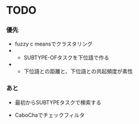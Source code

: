 TODO
===

### 優先
- fuzzy c meansでクラスタリング
- - SUBTYPE-OFタスクを下位語で作る
- - 下位語との距離と、下位語との共起頻度が素性

### あと

- 最初からSUBTYPEタスクで検索する

- CaboChaでチェックフィルタ
